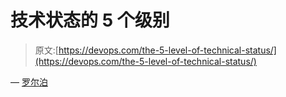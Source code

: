 # 技术状态的 5 个级别

> 原文:[https://devops.com/the-5-level-of-technical-status/](https://devops.com/the-5-level-of-technical-status/)

— [罗尔泊](https://devops.com/author/breselman/)